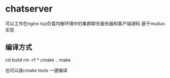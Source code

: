 # chatserver
可以工作在nginx tcp负载均衡环境中的集群聊天服务器和客户端源码 基于muduo实现

## 编译方式
cd build
rm -rf *
cmake ..
make

也可以装cmake tools 一键编译
